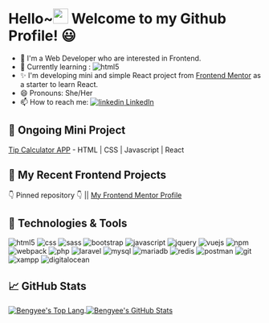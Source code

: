 # Hello~<img src="https://raw.githubusercontent.com/MartinHeinz/MartinHeinz/master/wave.gif" width="30px"> Welcome to my Github Profile! 😃

- 👀 I'm a Web Developer who are interested in Frontend.
- 🌱 Currently learning : <img alt="html5" src="https://img.shields.io/badge/React-20232A?style=flat-square&logo=react&logoColor=61DAFB" />
- ✨ I'm developing mini and simple React project from [Frontend Mentor](https://www.frontendmentor.io/solutions) as a starter to learn React.
- 😄 Pronouns: She/Her
- 📫 How to reach me: <a href="https://www.linkedin.com/in/bengyee/" rel="nofollow noreferrer"><img src="https://i.stack.imgur.com/gVE0j.png" alt="linkedin"> LinkedIn</a>

## 💨 Ongoing Mini Project
[Tip Calculator APP](https://github.com/by-yee/tip-calculator-app-main) - HTML | CSS | Javascript | React

## 📜 My Recent Frontend Projects
👇 Pinned repository 👇 || [My Frontend Mentor Profile](https://www.frontendmentor.io/profile/by-yee)


## 🔧 Technologies & Tools
<p>
  <img alt="html5" src="https://img.shields.io/badge/-HTML5-E34F26?style=flat-square&logo=html5&logoColor=white" />
  <img alt="css" src="https://img.shields.io/badge/CSS-239120?&style=flat-square&logo=css3&logoColor=white" />
  <img alt="sass" src="https://img.shields.io/badge/Sass-CC6699?style=flat-square&logo=sass&logoColor=white" />
  <img alt="bootstrap" src="https://img.shields.io/badge/Bootstrap-563D7C?style=flat-square&logo=bootstrap&logoColor=white" />
  <img alt="javascript" src="https://img.shields.io/badge/JavaScript-F7DF1E?style=flat-square&logo=javascript&logoColor=black" />
  <img alt="jquery" src="https://img.shields.io/badge/jQuery-0769AD?style=flat-square&logo=jquery&logoColor=white" />
  <img alt="vuejs" src="https://img.shields.io/badge/Vue.js-35495E?style=flat-square&logo=vuedotjs&logoColor=4FC08D" />
  <img alt="npm" src="https://img.shields.io/badge/npm-CB3837?style=flat-square&logo=npm&logoColor=white" />
  <img alt="webpack" src="https://img.shields.io/badge/-Webpack-8DD6F9?style=flat-square&logo=webpack&logoColor=white" />
  <img alt="php" src="https://img.shields.io/badge/PHP-777BB4?style=flat-square&logo=php&logoColor=white" />
  <img alt="laravel" src="https://img.shields.io/badge/Laravel-FF2D20?style=flat-square&logo=laravel&logoColor=white" />
  <img alt="mysql" src="https://img.shields.io/badge/MySQL-00000F?style=flat-square&logo=mysql&logoColor=white" />
  <img alt="mariadb" src="https://img.shields.io/badge/MariaDB-003545?style=flat-square&logo=mariadb&logoColor=white" />
  <img alt="redis" src="https://img.shields.io/badge/redis-%23DD0031.svg?&style=flat-square&logo=redis&logoColor=white" />
  <img alt="postman" src="https://img.shields.io/badge/Postman-FF6C37?style=flat-square&logo=Postman&logoColor=white" />
  <img alt="git" src="https://img.shields.io/badge/Git-F05032?style=flat-square&logo=git&logoColor=white" />
  <img alt="xampp" src="https://img.shields.io/badge/Xampp-F37623?style=flat-square&logo=xampp&logoColor=white" />
  <img alt="digitalocean" src="https://img.shields.io/badge/Digital_Ocean-0080FF?style=flat-square&logo=DigitalOcean&logoColor=white" />
</p>

## 📈 GitHub Stats
<a href="https://github.com/by-yee/by-yee">
  <img align="center" src="https://github-readme-stats.vercel.app/api/top-langs/?username=by-yee&hide=css&title_color=ffffff&text_color=c9cacc&icon_color=2bbc8a&bg_color=1d1f21" alt="Bengyee's Top Lang" />
</a>
<a href="https://github.com/by-yee/by-yee">
  <img align="center" src="https://github-readme-stats.vercel.app/api?username=by-yee&show_icons=true&line_height=27&count_private=true&title_color=ffffff&text_color=c9cacc&icon_color=2bbc8a&bg_color=1d1f21" alt="Bengyee's GitHub Stats" />
</a>




<!---
- 👋 Hi, I’m @by-yee
- 👀 I’m interested in ...
- 🌱 I’m currently learning ...
- 💞️ I’m looking to collaborate on ...
- 📫 How to reach me ...

by-yee/by-yee is a ✨ special ✨ repository because its `README.md` (this file) appears on your GitHub profile.
You can click the Preview link to take a look at your changes.
--->
